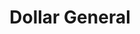 ---
title: "Dollar General"
url: /starkville/dollar-general-martin-luther-king-junior-drive-west/
shop: variety store
---